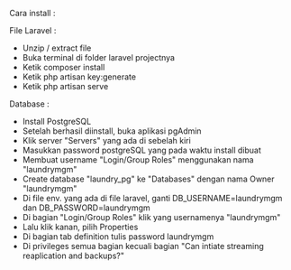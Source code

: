Cara install :

File Laravel :
- Unzip / extract file
- Buka terminal di folder laravel projectnya
- Ketik composer install
- Ketik php artisan key:generate
- Ketik php artisan serve

Database :
- Install PostgreSQL
- Setelah berhasil diinstall, buka aplikasi pgAdmin
- Klik server "Servers" yang ada di sebelah kiri
- Masukkan password postgreSQL yang pada waktu install dibuat
- Membuat username "Login/Group Roles" menggunakan nama "laundrymgm"
- Create database "laundry_pg" ke "Databases" dengan nama Owner "laundrymgm"
- Di file env. yang ada di file laravel, ganti DB_USERNAME=laundrymgm dan DB_PASSWORD=laundrymgm
- Di bagian "Login/Group Roles" klik yang usernamenya "laundrymgm"
- Lalu klik kanan, pilih Properties
- Di bagian tab definition tulis password laundrymgm
- Di privileges semua bagian kecuali bagian "Can intiate streaming reaplication and backups?"
